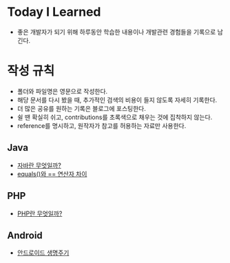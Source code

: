 # Today I Learned
* 좋은 개발자가 되기 위해 하루동안 학습한 내용이나 개발관련 경험들을 기록으로 남긴다.

# 작성 규칙
* 폴더와 파일명은 영문으로 작성한다.
* 해당 문서를 다시 봤을 때, 추가적인 검색의 비용이 들지 않도록 자세히 기록한다.
* 더 많은 공유를 원하는 기록은 블로그에 포스팅한다.
* 쉴 땐 확실히 쉬고, contributions를 초록색으로 채우는 것에 집착하지 않는다.
* reference를 명시하고, 원작자가 참고를 허용하는 자료만 사용한다.

## Java
* [자바란 무엇일까?](https://github.com/socicaI/TIL/blob/main/Java/What%20is%20Java%3F.md)
* [equals()와 == 연산자 차이](https://github.com/socicaI/TIL/blob/main/Java/Difference%20between%20%3D%3D%20and%20.equals()%20method%20in%20Java.md)

## PHP
* [PHP란 무엇일까?](https://github.com/socicaI/TIL/blob/main/PHP/What%20is%20PHP%3F.md)

## Android
* [안드로이드 생명주기](https://github.com/socicaI/TIL/blob/main/Android/What%20is%20android%20life%20cycle.md)
